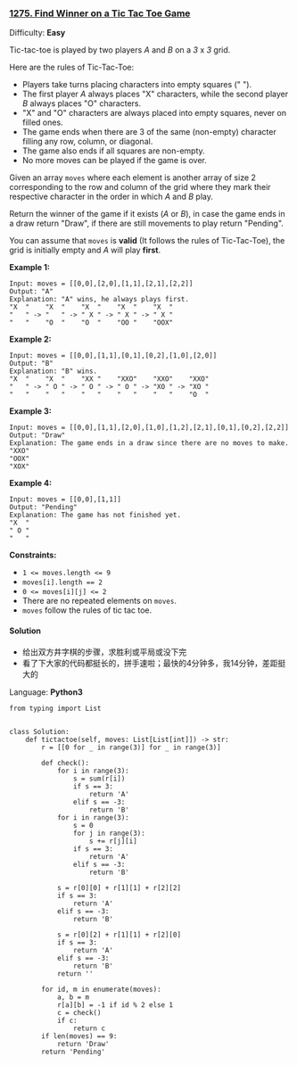 ### [1275\. Find Winner on a Tic Tac Toe Game](https://leetcode.com/problems/find-winner-on-a-tic-tac-toe-game/)

Difficulty: **Easy**


Tic-tac-toe is played by two players _A_ and _B_ on a _3_ x _3_ grid.

Here are the rules of Tic-Tac-Toe:

*   Players take turns placing characters into empty squares (" ").
*   The first player _A_ always places "X" characters, while the second player _B_ always places "O" characters.
*   "X" and "O" characters are always placed into empty squares, never on filled ones.
*   The game ends when there are 3 of the same (non-empty) character filling any row, column, or diagonal.
*   The game also ends if all squares are non-empty.
*   No more moves can be played if the game is over.

Given an array `moves` where each element is another array of size 2 corresponding to the row and column of the grid where they mark their respective character in the order in which _A_ and _B_ play.

Return the winner of the game if it exists (_A_ or _B_), in case the game ends in a draw return "Draw", if there are still movements to play return "Pending".

You can assume that `moves` is **valid** (It follows the rules of Tic-Tac-Toe), the grid is initially empty and _A_ will play **first**.

**Example 1:**

```
Input: moves = [[0,0],[2,0],[1,1],[2,1],[2,2]]
Output: "A"
Explanation: "A" wins, he always plays first.
"X  "    "X  "    "X  "    "X  "    "X  "
"   " -> "   " -> " X " -> " X " -> " X "
"   "    "O  "    "O  "    "OO "    "OOX"
```

**Example 2:**

```
Input: moves = [[0,0],[1,1],[0,1],[0,2],[1,0],[2,0]]
Output: "B"
Explanation: "B" wins.
"X  "    "X  "    "XX "    "XXO"    "XXO"    "XXO"
"   " -> " O " -> " O " -> " O " -> "XO " -> "XO " 
"   "    "   "    "   "    "   "    "   "    "O  "
```

**Example 3:**

```
Input: moves = [[0,0],[1,1],[2,0],[1,0],[1,2],[2,1],[0,1],[0,2],[2,2]]
Output: "Draw"
Explanation: The game ends in a draw since there are no moves to make.
"XXO"
"OOX"
"XOX"
```

**Example 4:**

```
Input: moves = [[0,0],[1,1]]
Output: "Pending"
Explanation: The game has not finished yet.
"X  "
" O "
"   "
```

**Constraints:**

*   `1 <= moves.length <= 9`
*   `moves[i].length == 2`
*   `0 <= moves[i][j] <= 2`
*   There are no repeated elements on `moves`.
*   `moves` follow the rules of tic tac toe.


#### Solution
- 给出双方井字棋的步骤，求胜利或平局或没下完
- 看了下大家的代码都挺长的，拼手速啦；最快的4分钟多，我14分钟，差距挺大的

Language: **Python3**

```python3
from typing import List
​
​
class Solution:
    def tictactoe(self, moves: List[List[int]]) -> str:
        r = [[0 for _ in range(3)] for _ in range(3)]
​
        def check():
            for i in range(3):
                s = sum(r[i])
                if s == 3:
                    return 'A'
                elif s == -3:
                    return 'B'
            for i in range(3):
                s = 0
                for j in range(3):
                    s += r[j][i]
                if s == 3:
                    return 'A'
                elif s == -3:
                    return 'B'
​
            s = r[0][0] + r[1][1] + r[2][2]
            if s == 3:
                return 'A'
            elif s == -3:
                return 'B'
​
            s = r[0][2] + r[1][1] + r[2][0]
            if s == 3:
                return 'A'
            elif s == -3:
                return 'B'
            return ''
​
        for id, m in enumerate(moves):
            a, b = m
            r[a][b] = -1 if id % 2 else 1
            c = check()
            if c:
                return c
        if len(moves) == 9:
            return 'Draw'
        return 'Pending'
```